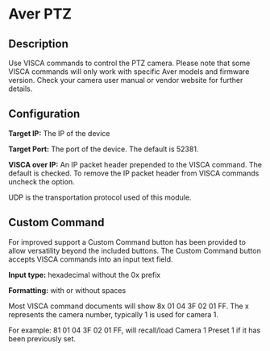 # Aver PTZ

## Description

Use VISCA commands to control the PTZ camera. Please note that some VISCA commands will only work with specific Aver models and firmware version. Check your camera user manual or vendor website for further details.

## Configuration

**Target IP:** The IP of the device

**Target Port:** The port of the device. The default is 52381.

**VISCA over IP:** An IP packet header prepended to the VISCA command. The default is checked. To remove the IP packet header from VISCA commands uncheck the option.

UDP is the transportation protocol used of this module.

## Custom Command
For improved support a Custom Command button has been provided to allow versatility beyond the included buttons. The Custom Command button accepts VISCA commands into an input text field.

**Input type:** hexadecimal without the 0x prefix

**Formatting:** with or without spaces

Most VISCA command documents will show 8x 01 04 3F 02 01 FF. The x represents the camera number, typically 1 is used for camera 1.

For example: 81 01 04 3F 02 01 FF, will recall/load Camera 1 Preset 1 if it has been previously set.

